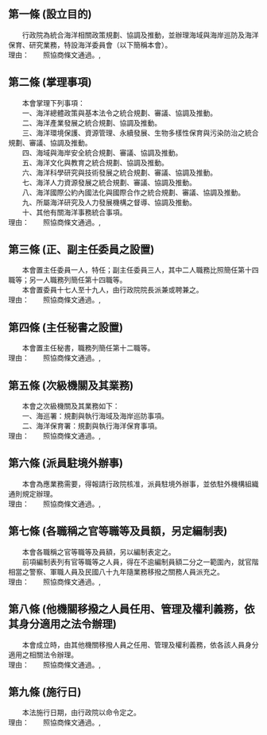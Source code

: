 第一條 (設立目的)
-----------------
　　行政院為統合海洋相關政策規劃、協調及推動，並辦理海域與海岸巡防及海洋保育、研究業務，特設海洋委員會（以下簡稱本會）。  
理由：　　照協商條文通過。,

第二條 (掌理事項)
-----------------
　　本會掌理下列事項：  
　　一、海洋總體政策與基本法令之統合規劃、審議、協調及推動。  
　　二、海洋產業發展之統合規劃、協調及推動。  
　　三、海洋環境保護、資源管理、永續發展、生物多樣性保育與污染防治之統合規劃、審議、協調及推動。  
　　四、海域與海岸安全統合規劃、審議、協調及推動。  
　　五、海洋文化與教育之統合規劃、協調及推動。  
　　六、海洋科學研究與技術發展之統合規劃、審議、協調及推動。  
　　七、海洋人力資源發展之統合規劃、審議、協調及推動。  
　　八、海洋國際公約內國法化與國際合作之統合規劃、審議、協調及推動。  
　　九、所屬海洋研究及人力發展機構之督導、協調及推動。  
　　十、其他有關海洋事務統合事項。  
理由：　　照協商條文通過。,

第三條 (正、副主任委員之設置)
-----------------------------
　　本會置主任委員一人，特任；副主任委員三人，其中二人職務比照簡任第十四職等；另一人職務列簡任第十四職等。  
　　本會置委員十七人至十九人，由行政院院長派兼或聘兼之。  
理由：　　照協商條文通過。,

第四條 (主任秘書之設置)
-----------------------
　　本會置主任秘書，職務列簡任第十二職等。  
理由：　　照協商條文通過。,

第五條 (次級機關及其業務)
-------------------------
　　本會之次級機關及其業務如下：  
　　一、海巡署：規劃與執行海域及海岸巡防事項。  
　　二、海洋保育署：規劃與執行海洋保育事項。  
理由：　　照協商條文通過。,

第六條 (派員駐境外辦事)
-----------------------
　　本會為應業務需要，得報請行政院核准，派員駐境外辦事，並依駐外機構組織通則規定辦理。  
理由：　　照協商條文通過。,

第七條 (各職稱之官等職等及員額，另定編制表)
-------------------------------------------
　　本會各職稱之官等職等及員額，另以編制表定之。  
　　前項編制表列有官等職等之人員，得在不逾編制員額二分之一範圍內，就官階相當之警察、軍職人員及民國八十九年隨業務移撥之關務人員派充之。  
理由：　　照協商條文通過。,

第八條 (他機關移撥之人員任用、管理及權利義務，依其身分適用之法令辦理)
---------------------------------------------------------------------
　　本會成立時，由其他機關移撥人員之任用、管理及權利義務，依各該人員身分適用之相關法令辦理。  
理由：　　照協商條文通過。,

第九條 (施行日)
---------------
　　本法施行日期，由行政院以命令定之。  
理由：　　照協商條文通過。,